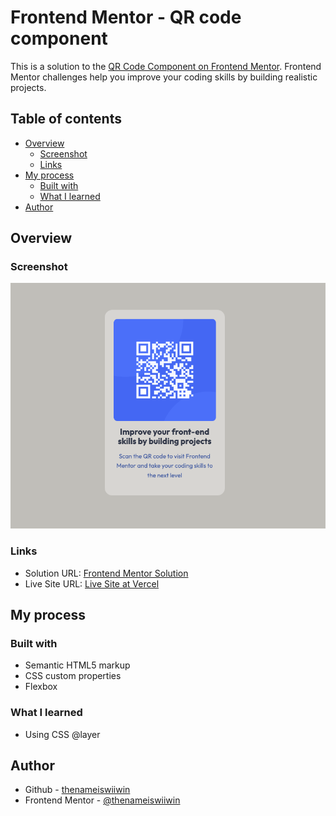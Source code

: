 # Frontend Mentor - QR code component

This is a solution to the [QR Code Component on Frontend Mentor](https://www.frontendmentor.io/challenges/qr-code-component-iux_sIO_H). Frontend Mentor challenges help you improve your coding skills by building realistic projects.

## Table of contents

- [Overview](#overview)
  - [Screenshot](#screenshot)
  - [Links](#links)
- [My process](#my-process)
  - [Built with](#built-with)
  - [What I learned](#what-i-learned)
- [Author](#author)


## Overview

### Screenshot

![](./screenshot/screenshot-desktop.png)

### Links

- Solution URL: [Frontend Mentor Solution](https://www.frontendmentor.io/solutions/qr-code-component-ZlWXPZiTuz)
- Live Site URL: [Live Site at Vercel](https://thenameiswiiwin.github.io/fem-qr-componet/)


## My process

### Built with

- Semantic HTML5 markup
- CSS custom properties
- Flexbox

### What I learned

- Using CSS @layer

## Author
- Github - [thenameiswiiwin](https://github.com/thenameiswiiwin/fem-qr-componet)
- Frontend Mentor - [@thenameiswiiwin](https://www.frontendmentor.io/profile/thenameiswiiwin)




